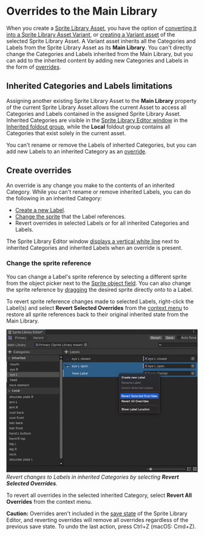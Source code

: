 # Overrides to the Main Library

When you create a [Sprite Library Asset](SL-Asset.md), you have the option of [converting it into a Sprite Library Asset Variant](SL-Asset.md#convert-a-sprite-library-asset-into-a-variant), or [creating a Variant asset](SL-Asset.md#create-a-sprite-library-asset-variant) of the selected Sprite Library Asset. A Variant asset inherits all the Categories and Labels from the Sprite Library Asset as its **Main Library**. You can't directly change the Categories and Labels inherited from the Main Library, but you can add to the inherited content by adding new Categories and Labels in the form of [overrides](#create-overrides).

## Inherited Categories and Labels limitations

Assigning another existing Sprite Library Asset to the **Main Library** property of the current Sprite Library Asset allows the current Asset to access all Categories and Labels contained in the assigned Sprite Library Asset. Inherited Categories are visible in the [Sprite Library Editor window](SL-Editor-UI.md) in the [Inherited foldout group](SL-Editor-UI.md#categories-and-labels-columns), while the **Local** foldout group contains all Categories that exist solely in the current asset.

You can't rename or remove the Labels of inherited Categories, but you can add new Labels to an inherited Category as an [override](#create-overrides).

## Create overrides

An override is any change you make to the contents of an inherited Category. While you can't rename or remove inherited Labels, you can do the following in an inherited Category:

- [Create a new Label](SL-Editor.md#create-a-label).
- [Change the sprite](#change-the-sprite-reference) that the Label references.
- Revert overrides in selected Labels or for all inherited Categories and Labels.

The Sprite Library Editor window [displays a vertical white line](SL-Editor-UI.md#variant-asset-specific-properties) next to inherited Categories and inherited Labels when an override is present.

### Change the sprite reference

You can change a Label's sprite reference by selecting a different sprite from the object picker next to the [Sprite object field](SL-Editor-UI.md#categories-and-labels-columns). You can also change the sprite reference by [dragging](SL-Drag.md) the desired sprite directly onto to a Label. 

To revert sprite reference changes made to selected Labels, right-click the Label(s) and select **Revert Selected Overrides** from the [context menu](SL-Editor-UI.md#label-context-menu) to restore all sprite references back to their original inherited state from the Main Library.

![](images/2D-animation-SLAsset-label-revert.png)<br/>_Revert changes to Labels in inherited Categories by selecting **Revert Selected Overrides**._

To revert all overrides in the selected inherited Category, select **Revert All Overrides** from the context menu.

**Caution:** Overrides aren't included in the [save state](SL-Editor-UI.md#saving-options) of the Sprite Library Editor, and reverting overrides will remove all overrides regardless of the previous save state. To undo the last action, press Ctrl+Z (macOS: Cmd+Z).